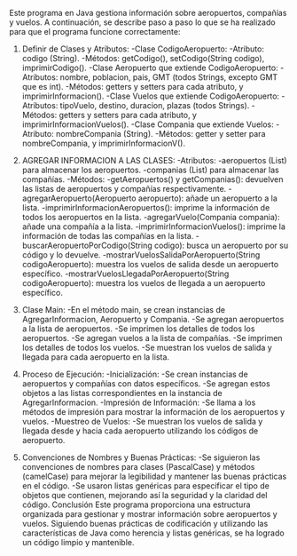 Este programa en Java gestiona información sobre aeropuertos, compañías y vuelos. A continuación, se describe paso a paso lo que se ha realizado para que el programa funcione correctamente:
1.	Definir de Clases y Atributos:
	-Clase CodigoAeropuerto:
	-Atributo: codigo (String).
	-Métodos: getCodigo(), setCodigo(String codigo), imprimirCodigo().
	-Clase Aeropuerto que extiende CodigoAeropuerto:
	-Atributos: nombre, poblacion, pais, GMT (todos Strings, excepto GMT que es int).
	-Métodos: getters y setters para cada atributo, y imprimirInformacion().
	-Clase Vuelos que extiende CodigoAeropuerto:
	-Atributos: tipoVuelo, destino, duracion, plazas (todos Strings).
	-Métodos: getters y setters para cada atributo, y imprimirInformacionVuelos().
	-Clase Compania que extiende Vuelos:
	-Atributo: nombreCompania (String).
	-Métodos: getter y setter para nombreCompania, y imprimirInformacionV().
2.	AGREGAR INFORMACION A LAS CLASES:
	-Atributos:
	-aeropuertos (List<Aeropuerto>) para almacenar los aeropuertos.
	-companias (List<Compania>) para almacenar las compañías.
	-Métodos:
	-getAeropuertos() y getCompanias(): devuelven las listas de aeropuertos y compañías respectivamente.
	-agregarAeropuerto(Aeropuerto aeropuerto): añade un aeropuerto a la lista.
	-imprimirInformacionAeropuertos(): imprime la información de todos los aeropuertos en la lista.
	-agregarVuelo(Compania compania): añade una compañía a la lista.
	-imprimirInformacionVuelos(): imprime la información de todas las compañías en la lista.
	-buscarAeropuertoPorCodigo(String codigo): busca un aeropuerto por su código y lo devuelve.
	-mostrarVuelosSalidaPorAeropuerto(String codigoAeropuerto): muestra los vuelos de salida desde un aeropuerto específico.
	-mostrarVuelosLlegadaPorAeropuerto(String codigoAeropuerto): muestra los vuelos de llegada a un aeropuerto específico.

3.	Clase Main:
	-En el método main, se crean instancias de AgregarInformacion, Aeropuerto y Compania.
	-Se agregan aeropuertos a la lista de aeropuertos.
	-Se imprimen los detalles de todos los aeropuertos.
	-Se agregan vuelos a la lista de compañías.
	-Se imprimen los detalles de todos los vuelos.
	-Se muestran los vuelos de salida y llegada para cada aeropuerto en la lista.
4.	Proceso de Ejecución:
	-Inicialización:
	-Se crean instancias de aeropuertos y compañías con datos específicos.
	-Se agregan estos objetos a las listas correspondientes en la instancia de AgregarInformacion.
	-Impresión de Información:
	-Se llama a los métodos de impresión para mostrar la información de los aeropuertos y vuelos.
	-Muestreo de Vuelos:
	-Se muestran los vuelos de salida y llegada desde y hacia cada aeropuerto utilizando los códigos de aeropuerto.
5.	Convenciones de Nombres y Buenas Prácticas:
	-Se siguieron las convenciones de nombres para clases (PascalCase) y métodos (camelCase) para mejorar la legibilidad y mantener las buenas prácticas en el código.
	-Se usaron listas genéricas para especificar el tipo de objetos que contienen, mejorando así la seguridad y la claridad del código.
Conclusión
Este programa proporciona una estructura organizada para gestionar y mostrar información sobre aeropuertos y vuelos. Siguiendo buenas prácticas de codificación y utilizando las características de Java como herencia y listas genéricas, se ha logrado un código limpio y mantenible.
